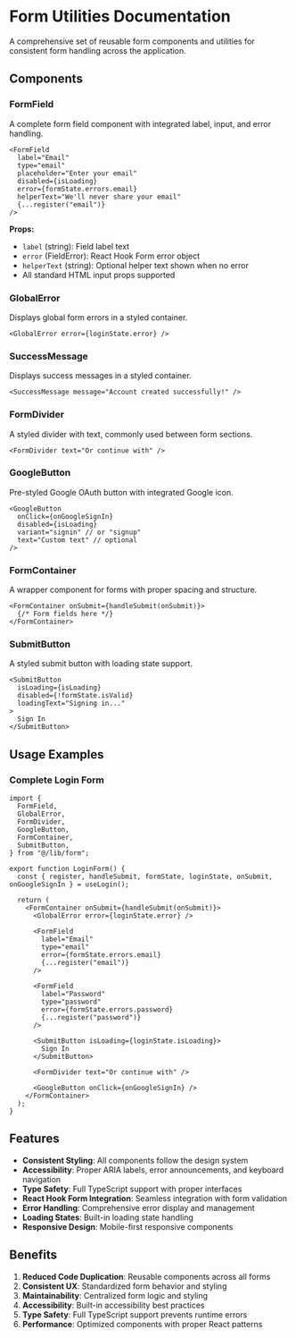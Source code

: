 # Form Utilities Documentation

A comprehensive set of reusable form components and utilities for consistent form handling across the application.

## Components

### FormField
A complete form field component with integrated label, input, and error handling.

```tsx
<FormField
  label="Email"
  type="email"
  placeholder="Enter your email"
  disabled={isLoading}
  error={formState.errors.email}
  helperText="We'll never share your email"
  {...register("email")}
/>
```

**Props:**
- `label` (string): Field label text
- `error` (FieldError): React Hook Form error object
- `helperText` (string): Optional helper text shown when no error
- All standard HTML input props supported

### GlobalError
Displays global form errors in a styled container.

```tsx
<GlobalError error={loginState.error} />
```

### SuccessMessage
Displays success messages in a styled container.

```tsx
<SuccessMessage message="Account created successfully!" />
```

### FormDivider
A styled divider with text, commonly used between form sections.

```tsx
<FormDivider text="Or continue with" />
```

### GoogleButton
Pre-styled Google OAuth button with integrated Google icon.

```tsx
<GoogleButton
  onClick={onGoogleSignIn}
  disabled={isLoading}
  variant="signin" // or "signup"
  text="Custom text" // optional
/>
```

### FormContainer
A wrapper component for forms with proper spacing and structure.

```tsx
<FormContainer onSubmit={handleSubmit(onSubmit)}>
  {/* Form fields here */}
</FormContainer>
```

### SubmitButton
A styled submit button with loading state support.

```tsx
<SubmitButton
  isLoading={isLoading}
  disabled={!formState.isValid}
  loadingText="Signing in..."
>
  Sign In
</SubmitButton>
```

## Usage Examples

### Complete Login Form
```tsx
import {
  FormField,
  GlobalError,
  FormDivider,
  GoogleButton,
  FormContainer,
  SubmitButton,
} from "@/lib/form";

export function LoginForm() {
  const { register, handleSubmit, formState, loginState, onSubmit, onGoogleSignIn } = useLogin();

  return (
    <FormContainer onSubmit={handleSubmit(onSubmit)}>
      <GlobalError error={loginState.error} />
      
      <FormField
        label="Email"
        type="email"
        error={formState.errors.email}
        {...register("email")}
      />
      
      <FormField
        label="Password"
        type="password"
        error={formState.errors.password}
        {...register("password")}
      />
      
      <SubmitButton isLoading={loginState.isLoading}>
        Sign In
      </SubmitButton>
      
      <FormDivider text="Or continue with" />
      
      <GoogleButton onClick={onGoogleSignIn} />
    </FormContainer>
  );
}
```

## Features

- **Consistent Styling**: All components follow the design system
- **Accessibility**: Proper ARIA labels, error announcements, and keyboard navigation
- **Type Safety**: Full TypeScript support with proper interfaces
- **React Hook Form Integration**: Seamless integration with form validation
- **Error Handling**: Comprehensive error display and management
- **Loading States**: Built-in loading state handling
- **Responsive Design**: Mobile-first responsive components

## Benefits

1. **Reduced Code Duplication**: Reusable components across all forms
2. **Consistent UX**: Standardized form behavior and styling
3. **Maintainability**: Centralized form logic and styling
4. **Accessibility**: Built-in accessibility best practices
5. **Type Safety**: Full TypeScript support prevents runtime errors
6. **Performance**: Optimized components with proper React patterns
